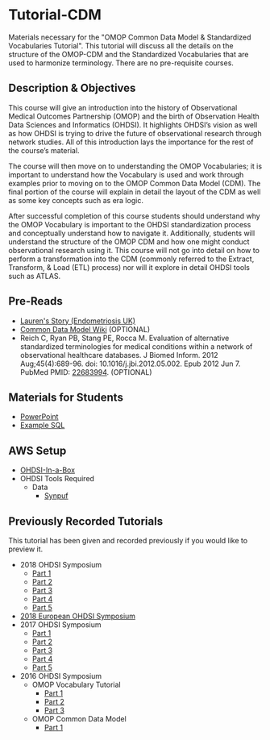 # Tutorial-CDM
Materials necessary for the "OMOP Common Data Model & Standardized Vocabularies Tutorial".  This tutorial will discuss all the details on the structure of the OMOP-CDM and the Standardized Vocabularies that are used to harmonize terminology. There are no pre-requisite courses.

## Description & Objectives 
This course will give an introduction into the history of Observational Medical Outcomes Partnership (OMOP) and the birth of Observation Health Data Sciences and Informatics (OHDSI). It highlights OHDSI’s vision as well as how OHDSI is trying to drive the future of observational research through network studies. All of this introduction lays the importance for the rest of the course’s material. 

The course will then move on to understanding the OMOP Vocabularies; it is important to understand how the Vocabulary is used and work through examples prior to moving on to the OMOP Common Data Model (CDM). The final portion of the course will explain in detail the layout of the CDM as well as some key concepts such as era logic.

After successful completion of this course students should understand why the OMOP Vocabulary is important to the OHDSI standardization process and conceptually understand how to navigate it. Additionally, students will understand the structure of the OMOP CDM and how one might conduct observational research using it. This course will not go into detail on how to perform a transformation into the CDM (commonly referred to the Extract, Transform, & Load (ETL) process) nor will it explore in detail OHDSI tools such as ATLAS.

## Pre-Reads
* [Lauren's Story (Endometriosis UK)](https://www.endometriosis-uk.org/laurens-story)
* [Common Data Model Wiki](https://github.com/OHDSI/CommonDataModel/wiki) (OPTIONAL)
* Reich C, Ryan PB, Stang PE, Rocca M. Evaluation of alternative standardized terminologies for medical conditions within a network of observational healthcare databases. J Biomed Inform. 2012 Aug;45(4):689-96. doi: 10.1016/j.jbi.2012.05.002. Epub 2012 Jun 7. PubMed PMID: [22683994](https://www.ncbi.nlm.nih.gov/pubmed/22683994). (OPTIONAL)

## Materials for Students
* [PowerPoint](https://github.com/OHDSI/Tutorial-CDM/blob/master/materials/OHDSI%20Vocabulary%20CDM%20Tutorial.pptx)
* [Example SQL](https://github.com/OHDSI/Tutorial-CDM/blob/master/materials/sql/OMOP%20CDM%20Vocabulary%20Training.sql)

## AWS Setup
* [OHDSI-In-a-Box](https://github.com/OHDSI/OHDSI-in-a-Box)
* OHDSI Tools Required
	* Data
		* [Synpuf](https://github.com/OHDSI/ETL-CMS)

## Previously Recorded Tutorials
This tutorial has been given and recorded previously if you would like to preview it.

* 2018 OHDSI Symposium
	* [Part 1](https://www.youtube.com/watch?v=h4mZOBzcqsg)
	* [Part 2](https://www.youtube.com/watch?v=smFm4DHyb-c)
	* [Part 3](https://www.youtube.com/watch?v=kh47k-qBMYw)
	* [Part 4](https://www.youtube.com/watch?v=fD9W0VY1W0U)
	* [Part 5](https://www.youtube.com/watch?v=obBvy8g08QI)
* [2018 European OHDSI Symposium](https://www.youtube.com/watch?v=wLTpWVmuuxg)
* 2017 OHDSI Symposium
	* [Part 1](https://www.youtube.com/watch?v=BExsHYxkvTw)
	* [Part 2](https://www.youtube.com/watch?v=SkK6ytZqmfw)
	* [Part 3](https://www.youtube.com/watch?v=c4PpKKRhxo4)
	* [Part 4](https://www.youtube.com/watch?v=yW8CHT3DQHQ)
	* [Part 5](https://www.youtube.com/watch?v=iKsxwxOoIMQ)
* 2016 OHDSI Symposium
	* OMOP Vocabulary Tutorial
		* [Part 1](https://www.youtube.com/watch?v=3YXV95YueYE)
		* [Part 2](https://www.youtube.com/watch?v=P_9A7Jsnh68)
		* [Part 3](https://www.youtube.com/watch?v=nxf0vxxWV30)
	* OMOP Common Data Model
		* [Part 1](https://www.youtube.com/watch?v=T03GC4IBrLo)